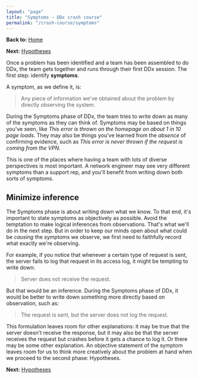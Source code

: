 ```yaml
---
layout: "page"
title: "Symptoms – DDx crash course"
permalink: "/crash-course/symptoms"
---
```


**Back to:** [Home](intro)

**Next:** [Hypotheses](hypotheses)

Once a problem has been identified and a team has been assembled to do DDx, the team gets together
and runs through their first DDx session. The first step: identify **symptoms**.

A symptom, as we define it, is:

> Any piece of information we've obtained about the problem by directly observing the system.

During the Symptoms phase of DDx, the team tries to write down as many of the symptoms as they can
think of. Symptoms may be based on things you've seen, like _This error is thrown on the homepage
on about 1 in 10 page loads_. They may also be things you've learned from the _absence_ of
confirming evidence, such as _This error is never thrown if the request is coming from the VPN_.

This is one of the places where having a team with lots of diverse perspectives is most important.
A network engineer may see very different symptoms than a support rep, and you'll benefit from
writing down both sorts of symptoms.

## Minimize inference

The Symptoms phase is about writing down what we know. To that end, it's important to state symptoms
as objectively as possible. Avoid the temptation to make logical inferences from observations.
That's what we'll do in the next step. But in order to keep our minds open about what could be
_causing_ the symptoms we observe, we first need to faithfully record what exactly we're observing.

For example, if you notice that whenever a certain type of request is sent, the server fails to log
that request in its access log, it might be tempting to write down:

> Server does not receive the request.

But that would be an inference. During the Symptoms phase of DDx, it would be better to write down
something more directly based on observation, such as:

> The request is sent, but the server does not log the request.

This formulation leaves room for other explanations: it may be true that the server doesn't receive
the response, but it may also be that the server receives the request but crashes before it gets a
chance to log it. Or there may be some other explanation. An objective statement of the symptom
leaves room for us to think more creatively about the problem at hand when we proceed to the second
phase: Hypotheses.

**Next:** [Hypotheses](hypotheses)
